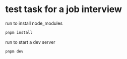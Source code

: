 # test task for a job interview
run to install node_modules
```bash
pnpm install
```
run to start a dev server
```bash 
pnpm dev
```
